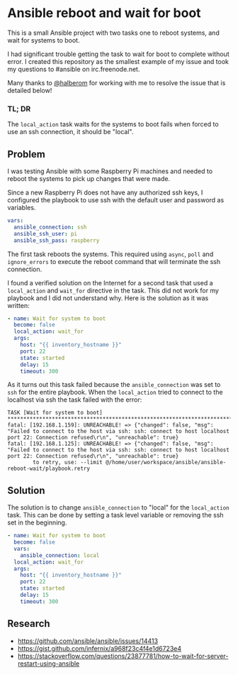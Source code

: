 # Ansible reboot and wait for boot

This is a small Ansible project with two tasks one to reboot systems, and wait
for systems to boot.

I had significant trouble getting the task to wait for boot to complete without
error. I created this repository as the smallest example of my issue and took
my questions to #ansible on irc.freenode.net.

Many thanks to [@halberom](https://github.com/halberom) for working with me to
resolve the issue that is detailed below!

### TL; DR
The `local_action` task waits for the systems to boot fails when forced to
use an ssh connection, it should be "local".

## Problem
I was testing Ansible with some Raspberry Pi machines and needed to reboot the
systems to pick up changes that were made.

Since a new Raspberry Pi does not have any authorized ssh keys, I configured
the playbook to use ssh with the default user and password as variables.

```yml
vars:
  ansible_connection: ssh
  ansible_ssh_user: pi
  ansible_ssh_pass: raspberry
```

The first task reboots the systems. This required using `async`, `poll` and
`ignore_errors` to execute the reboot command that will terminate the ssh
connection.

I found a verified solution on the Internet for a second task that used a
`local_action` and `wait_for` directive in the task. This did not work for my
playbook and I did not understand why. Here is the solution as it was written:

```yml
- name: Wait for system to boot
  become: false
  local_action: wait_for
  args:
    host: "{{ inventory_hostname }}"
    port: 22
    state: started
    delay: 15
    timeout: 300
```

As it turns out this task failed because the `ansible_connection` was set to
`ssh` for the entire playbook. When the `local_action` tried to connect to the
localhost via ssh the task failed with the error:
```
TASK [Wait for system to boot] **************************************************************************
fatal: [192.168.1.159]: UNREACHABLE! => {"changed": false, "msg": "Failed to connect to the host via ssh: ssh: connect to host localhost port 22: Connection refused\r\n", "unreachable": true}
fatal: [192.168.1.125]: UNREACHABLE! => {"changed": false, "msg": "Failed to connect to the host via ssh: ssh: connect to host localhost port 22: Connection refused\r\n", "unreachable": true}
        to retry, use: --limit @/home/user/workspace/ansible/ansible-reboot-wait/playbook.retry
```

## Solution
The solution is to change `ansible_connection` to "local" for the `local_action`
task. This can be done by setting a task level variable or removing the
ssh set in the beginning.

```yml
- name: Wait for system to boot
  become: false
  vars:
    ansible_connection: local
  local_action: wait_for
  args:
    host: "{{ inventory_hostname }}"
    port: 22
    state: started
    delay: 15
    timeout: 300
```

## Research

* https://github.com/ansible/ansible/issues/14413
* https://gist.github.com/infernix/a968f23c4f4e1d6723e4
* https://stackoverflow.com/questions/23877781/how-to-wait-for-server-restart-using-ansible
